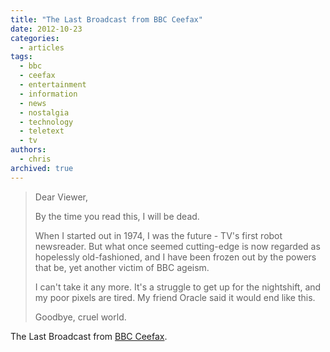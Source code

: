 ```yaml
---
title: "The Last Broadcast from BBC Ceefax"
date: 2012-10-23
categories:
  - articles
tags:
  - bbc
  - ceefax
  - entertainment
  - information
  - news
  - nostalgia
  - technology
  - teletext
  - tv
authors:
  - chris
archived: true
---
```


> Dear Viewer,
>
> By the time you read this, I will be dead.
>
> When I started out in 1974, I was the future - TV's first robot newsreader. But what once seemed cutting-edge is now regarded as hopelessly old-fashioned, and I have been frozen out by the powers that be, yet another victim of BBC ageism.
>
> I can't take it any more. It's a struggle to get up for the nightshift, and my poor pixels are tired. My friend Oracle said it would end like this.
>
> Goodbye, cruel world.

The Last Broadcast from [BBC Ceefax](http://en.wikipedia.org/wiki/Ceefax).
